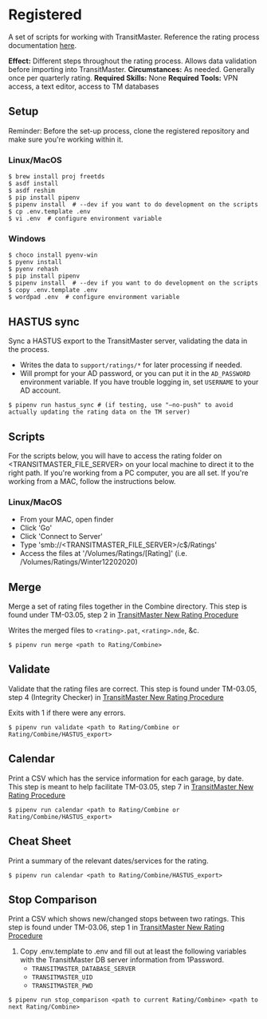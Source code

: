 # Registered

A set of scripts for working with TransitMaster. Reference the rating process documentation [here](https://github.com/mbta/wiki/blob/master/transit_tech/Procedures/TransitMaster/TM-03_Make_Updates.md).

**Effect:**	Different steps throughout the rating process. Allows data validation before importing into TransitMaster.
**Circumstances:**	As needed. Generally once per quarterly rating.
**Required Skills:**	None
**Required Tools:**	VPN access, a text editor, access to TM databases

## Setup

Reminder: Before the set-up process, clone the registered repository and make sure you're working within it.

### Linux/MacOS
```
$ brew install proj freetds
$ asdf install
$ asdf reshim
$ pip install pipenv
$ pipenv install  # --dev if you want to do development on the scripts
$ cp .env.template .env
$ vi .env  # configure environment variable
```

### Windows
```
$ choco install pyenv-win
$ pyenv install
$ pyenv rehash
$ pip install pipenv
$ pipenv install  # --dev if you want to do development on the scripts
$ copy .env.template .env
$ wordpad .env  # configure environment variable
```

## HASTUS sync

Sync a HASTUS export to the TransitMaster server, validating the data in the process.

- Writes the data to `support/ratings/*` for later processing if needed.
- Will prompt for your AD password, or you can put it in the `AD_PASSWORD` environment
  variable. If you have trouble logging in, set `USERNAME` to your AD account.

```
$ pipenv run hastus_sync # (if testing, use "—no-push" to avoid actually updating the rating data on the TM server)
```

## Scripts

For the scripts below, you will have to access the rating folder on <TRANSITMASTER_FILE_SERVER> on your local machine to direct it to the right path. If you're working from a PC computer, you are all set. If you're working from a MAC, follow the instructions below.

### Linux/MacOS
- From your MAC, open finder
- Click 'Go'
- Click 'Connect to Server'
- Type 'smb://<TRANSITMASTER_FILE_SERVER>/c$/Ratings'
- Access the files at '/Volumes/Ratings/[Rating]' (i.e. /Volumes/Ratings/Winter12202020)


## Merge

Merge a set of rating files together in the Combine directory. This step is found under TM-03.05, step 2 in [TransitMaster New Rating Procedure]

Writes the merged files to `<rating>.pat`, `<rating>.nde`, &c.

```
$ pipenv run merge <path to Rating/Combine>
```

## Validate

Validate that the rating files are correct. This step is found under TM-03.05, step 4 (Integrity Checker) in [TransitMaster New Rating Procedure]

Exits with 1 if there were any errors.

```
$ pipenv run validate <path to Rating/Combine or Rating/Combine/HASTUS_export>
```

## Calendar

Print a CSV which has the service information for each garage, by date. This step is meant to help facilitate TM-03.05, step 7 in [TransitMaster New Rating Procedure]

```
$ pipenv run calendar <path to Rating/Combine or Rating/Combine/HASTUS_export>
```

## Cheat Sheet

Print a summary of the relevant dates/services for the rating.

```
$ pipenv run calendar <path to Rating/Combine/HASTUS_export>
```

## Stop Comparison

Print a CSV which shows new/changed stops between two ratings. This step is found under TM-03.06, step 1 in [TransitMaster New Rating Procedure]

1. Copy .env.template to .env and fill out at least the following variables with the TransitMaster DB server information from 1Password.
    - `TRANSITMASTER_DATABASE_SERVER`
    - `TRANSITMASTER_UID`
    - `TRANSITMASTER_PWD`

```
$ pipenv run stop_comparison <path to current Rating/Combine> <path to next Rating/Combine>
```

[TransitMaster New Rating Procedure]: https://github.com/mbta/wiki/blob/master/transit_tech/Procedures/TransitMaster/TM-03_Make_Updates.md
